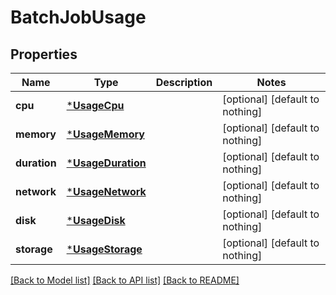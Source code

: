 # BatchJobUsage


## Properties
Name | Type | Description | Notes
------------ | ------------- | ------------- | -------------
**cpu** | [***UsageCpu**](UsageCpu.md) |  | [optional] [default to nothing]
**memory** | [***UsageMemory**](UsageMemory.md) |  | [optional] [default to nothing]
**duration** | [***UsageDuration**](UsageDuration.md) |  | [optional] [default to nothing]
**network** | [***UsageNetwork**](UsageNetwork.md) |  | [optional] [default to nothing]
**disk** | [***UsageDisk**](UsageDisk.md) |  | [optional] [default to nothing]
**storage** | [***UsageStorage**](UsageStorage.md) |  | [optional] [default to nothing]


[[Back to Model list]](../README.md#models) [[Back to API list]](../README.md#api-endpoints) [[Back to README]](../README.md)


